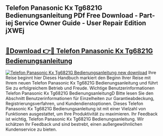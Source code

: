 ## Telefon Panasonic Kx Tg6821G Bedienungsanleitung PDf Free Download - Part-iej Service Owner Guide - User Repair Edition jXWEj

# <h2><a href="http://df3z84.blite.top/?on=Telefon+Panasonic+Kx+Tg6821G+Bedienungsanleitung">🔗Download 👉🔴 Telefon Panasonic Kx Tg6821G Bedienungsanleitung</a></h2>

[![Telefon Panasonic Kx Tg6821G Bedienungsanleitung new download](https://i.imgur.com/lujVjoI.png)](http://df3z84.blite.top/?on=Telefon+Panasonic+Kx+Tg6821G+Bedienungsanleitung)
Ihre Reise beginnt hier Dieses Handbuch markiert den Beginn Ihrer Reise mit Ihrem neuen Telefon Panasonic Kx Tg6821G Bedienungsanleitung und führt Sie zu erfolgreichem Betrieb und Freude. Wichtige Benutzerinformationen Telefon Panasonic Kx Tg6821G BedienungsanleitungD Bitte lesen Sie den Abschnitt Benutzerinformationen für Einzelheiten zur Garantieabdeckung, Registrierungsverfahren, und Kundendienstoptionen. Dieses Telefon Panasonic Kx Tg6821G Bedienungsanleitung ist mit einer Vielzahl von Funktionen ausgestattet, um Ihre Produktivität zu maximieren. Ihr Feedback ist wichtig, Telefon Panasonic Kx Tg6821G Bedienungsanleitung. Wir schätzen Ihr Feedback und sind bestrebt, einen außergewöhnlichen Kundenservice zu bieten.
